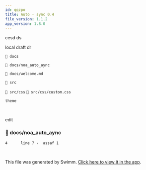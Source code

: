 ```yaml
---
id: qqzpo
title: Auto - sync 0.4
file_version: 1.1.2
app_version: 1.8.0
---
```


cesd ds

local draft dr

`📄 docs`

`📄 docs/noa_auto_aync`

`📄 docs/welcome.md`

`📄 src`

`📄 src/css` `📄 src/css/custom.css`

`theme`<swm-token data-swm-token=":docusaurus.config.js:28:1:1:`   theme: {`"/>

<br/>

edit
<!-- NOTE-swimm-snippet: the lines below link your snippet to Swimm -->
### 📄 docs/noa_auto_aync
```
4      line 7 -  assaf 1
```

<br/>

This file was generated by Swimm. [Click here to view it in the app](http://localhost:5000/repos/Z2l0aHViJTNBJTNBTm9hUmVwbyUzQSUzQU5vYW96ZXI=/docs/qqzpo).
